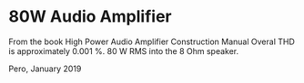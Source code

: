 # 80W Audio Amplifier

From the book High Power Audio Amplifier Construction Manual
Overal THD is approximately 0.001 %.
80 W RMS into the 8 Ohm speaker. 

Pero, January 2019
